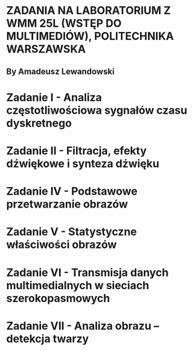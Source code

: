 # ZADANIA NA LABORATORIUM Z WMM 25L (WSTĘP DO MULTIMEDIÓW), POLITECHNIKA WARSZAWSKA
## By Amadeusz Lewandowski

# Zadanie I - Analiza częstotliwościowa sygnałów czasu dyskretnego

# Zadanie II - Filtracja, efekty dźwiękowe i synteza dźwięku

# Zadanie IV - Podstawowe przetwarzanie obrazów

# Zadanie V - Statystyczne właściwości obrazów

# Zadanie VI - Transmisja danych multimedialnych w sieciach szerokopasmowych

# Zadanie VII - Analiza obrazu – detekcja twarzy

